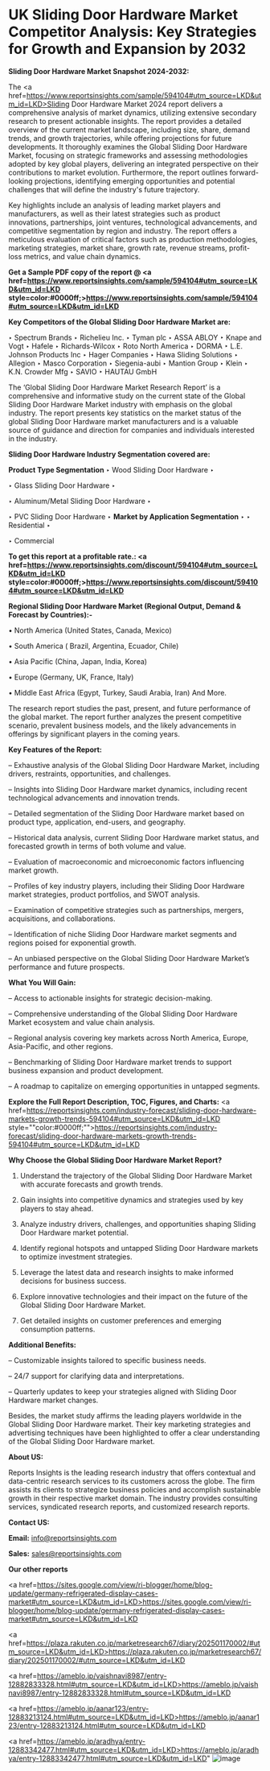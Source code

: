 # UK Sliding Door Hardware Market Competitor Analysis: Key Strategies for Growth and Expansion by 2032

<strong>Sliding Door Hardware Market Snapshot 2024-2032:</strong>

The <a href=https://www.reportsinsights.com/sample/594104#utm_source=LKD&utm_id=LKD>Sliding Door Hardware Market 2024 report</a> delivers a comprehensive analysis of market dynamics, utilizing extensive secondary research to present actionable insights. The report provides a detailed overview of the current market landscape, including size, share, demand trends, and growth trajectories, while offering projections for future developments. It thoroughly examines the Global Sliding Door Hardware Market, focusing on strategic frameworks and assessing methodologies adopted by key global players, delivering an integrated perspective on their contributions to market evolution. Furthermore, the report outlines forward-looking projections, identifying emerging opportunities and potential challenges that will define the industry's future trajectory.

Key highlights include an analysis of leading market players and manufacturers, as well as their latest strategies such as product innovations, partnerships, joint ventures, technological advancements, and competitive segmentation by region and industry. The report offers a meticulous evaluation of critical factors such as production methodologies, marketing strategies, market share, growth rate, revenue streams, profit-loss metrics, and value chain dynamics.

<strong>Get a Sample PDF copy of the report @ <a href=https://www.reportsinsights.com/sample/594104#utm_source=LKD&utm_id=LKD style=color:#0000ff;>https://www.reportsinsights.com/sample/594104#utm_source=LKD&utm_id=LKD</a></strong>

<strong>Key Competitors of the Global Sliding Door Hardware Market are:</strong>

‣ Spectrum Brands
‣ Richelieu Inc.
‣ Tyman plc
‣ ASSA ABLOY
‣ Knape and Vogt
‣ Hafele
‣ Richards-Wilcox
‣ Roto North America
‣ DORMA
‣ L.E. Johnson Products Inc
‣ Hager Companies
‣ Hawa Sliding Solutions
‣ Allegion
‣ Masco Corporation
‣ Siegenia-aubi
‣ Mantion Group
‣ Klein
‣ K.N. Crowder Mfg
‣ SAVIO
‣ HAUTAU GmbH

The ‘Global Sliding Door Hardware Market Research Report’ is a comprehensive and informative study on the current state of the Global Sliding Door Hardware Market industry with emphasis on the global industry. The report presents key statistics on the market status of the global Sliding Door Hardware market manufacturers and is a valuable source of guidance and direction for companies and individuals interested in the industry.

<strong>Sliding Door Hardware Industry Segmentation covered are:</strong>

<strong>Product Type Segmentation</strong>
‣
Wood Sliding Door Hardware
‣ 

‣ Glass Sliding Door Hardware
‣ 

‣ Aluminum/Metal Sliding Door Hardware
‣ 

‣ PVC Sliding Door Hardware
‣ 
<strong>Market by Application Segmentation</strong>
‣
‣  Residential
‣ 

‣ Commercial

<strong>To get this report at a profitable rate.: <a href=https://www.reportsinsights.com/discount/594104#utm_source=LKD&utm_id=LKD style=color:#0000ff;>https://www.reportsinsights.com/discount/594104#utm_source=LKD&utm_id=LKD</a></strong>

<strong>Regional Sliding Door Hardware Market (Regional Output, Demand &amp; Forecast by Countries):-</strong>

• North America (United States, Canada, Mexico)

• South America ( Brazil, Argentina, Ecuador, Chile)

• Asia Pacific (China, Japan, India, Korea)

• Europe (Germany, UK, France, Italy)

• Middle East Africa (Egypt, Turkey, Saudi Arabia, Iran) And More.

The research report studies the past, present, and future performance of the global market. The report further analyzes the present competitive scenario, prevalent business models, and the likely advancements in offerings by significant players in the coming years.

<strong>Key Features of the Report:</strong>

– Exhaustive analysis of the Global Sliding Door Hardware Market, including drivers, restraints, opportunities, and challenges.

– Insights into Sliding Door Hardware market dynamics, including recent technological advancements and innovation trends.

– Detailed segmentation of the Sliding Door Hardware market based on product type, application, end-users, and geography.

– Historical data analysis, current Sliding Door Hardware market status, and forecasted growth in terms of both volume and value.

– Evaluation of macroeconomic and microeconomic factors influencing market growth.

– Profiles of key industry players, including their Sliding Door Hardware market strategies, product portfolios, and SWOT analysis.

– Examination of competitive strategies such as partnerships, mergers, acquisitions, and collaborations.

– Identification of niche Sliding Door Hardware market segments and regions poised for exponential growth.

– An unbiased perspective on the Global Sliding Door Hardware Market’s performance and future prospects.

<strong>What You Will Gain:</strong>

– Access to actionable insights for strategic decision-making.

– Comprehensive understanding of the Global Sliding Door Hardware Market ecosystem and value chain analysis.

– Regional analysis covering key markets across North America, Europe, Asia-Pacific, and other regions.

– Benchmarking of Sliding Door Hardware market trends to support business expansion and product development.

– A roadmap to capitalize on emerging opportunities in untapped segments.

<strong>Explore the Full Report Description, TOC, Figures, and Charts:</strong>
<a href=https://reportsinsights.com/industry-forecast/sliding-door-hardware-markets-growth-trends-594104#utm_source=LKD&utm_id=LKD style=""color:#0000ff;"">https://reportsinsights.com/industry-forecast/sliding-door-hardware-markets-growth-trends-594104#utm_source=LKD&utm_id=LKD</a>

<strong>Why Choose the Global Sliding Door Hardware Market Report?</strong>

1. Understand the trajectory of the Global Sliding Door Hardware Market with accurate forecasts and growth trends.

2. Gain insights into competitive dynamics and strategies used by key players to stay ahead.

3. Analyze industry drivers, challenges, and opportunities shaping Sliding Door Hardware market potential.

4. Identify regional hotspots and untapped Sliding Door Hardware markets to optimize investment strategies.

5. Leverage the latest data and research insights to make informed decisions for business success.

6. Explore innovative technologies and their impact on the future of the Global Sliding Door Hardware Market.

7. Get detailed insights on customer preferences and emerging consumption patterns.

<strong>Additional Benefits:</strong>

– Customizable insights tailored to specific business needs.

– 24/7 support for clarifying data and interpretations.

– Quarterly updates to keep your strategies aligned with Sliding Door Hardware market changes.

Besides, the market study affirms the leading players worldwide in the Global Sliding Door Hardware market. Their key marketing strategies and advertising techniques have been highlighted to offer a clear understanding of the Global Sliding Door Hardware market.

<strong><strong>About US</strong>:</strong>

Reports Insights is the leading research industry that offers contextual and data-centric research services to its customers across the globe. The firm assists its clients to strategize business policies and accomplish sustainable growth in their respective market domain. The industry provides consulting services, syndicated research reports, and customized research reports.

<strong>Contact US:</strong>

<p class=><b>Email:</b> <a href=mailto:info@reportsinsights.com>info@reportsinsights.com</a></p>
<p class=><b>Sales:</b> <a href=mailto:sales@reportsinsights.com>sales@reportsinsights.com</a></p>

<strong>Our other reports</strong>

<a href=https://sites.google.com/view/ri-blogger/home/blog-update/germany-refrigerated-display-cases-market#utm_source=LKD&utm_id=LKD>https://sites.google.com/view/ri-blogger/home/blog-update/germany-refrigerated-display-cases-market#utm_source=LKD&utm_id=LKD</a>

<a href=https://plaza.rakuten.co.jp/marketresearch67/diary/202501170002/#utm_source=LKD&utm_id=LKD>https://plaza.rakuten.co.jp/marketresearch67/diary/202501170002/#utm_source=LKD&utm_id=LKD</a>

<a href=https://ameblo.jp/vaishnavi8987/entry-12882833328.html#utm_source=LKD&utm_id=LKD>https://ameblo.jp/vaishnavi8987/entry-12882833328.html#utm_source=LKD&utm_id=LKD</a>

<a href=https://ameblo.jp/aanar123/entry-12883213124.html#utm_source=LKD&utm_id=LKD>https://ameblo.jp/aanar123/entry-12883213124.html#utm_source=LKD&utm_id=LKD</a>

<a href=https://ameblo.jp/aradhya/entry-12883342477.html#utm_source=LKD&utm_id=LKD>https://ameblo.jp/aradhya/entry-12883342477.html#utm_source=LKD&utm_id=LKD</a>"
![image](https://github.com/user-attachments/assets/bf7831e5-e860-4553-bb6e-88b6aee81c09)
